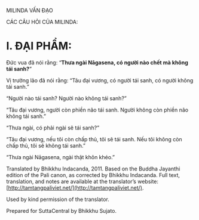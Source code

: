  

MILINDA VẤN ĐẠO

CÁC CÂU HỎI CỦA MILINDA:

# I. ĐẠI PHẨM:

Đức vua đã nói rằng: “**Thưa ngài Nāgasena, có người nào chết mà không tái sanh?**”

Vị trưởng lão đã nói rằng: “Tâu đại vương, có người tái sanh, có người không tái sanh.”

“Người nào tái sanh? Người nào không tái sanh?”

“Tâu đại vương, người còn phiền não tái sanh. Người không còn phiền não không tái sanh.”

“Thưa ngài, có phải ngài sẽ tái sanh?”

“Tâu đại vương, nếu tôi còn chấp thủ, tôi sẽ tái sanh. Nếu tôi không còn chấp thủ, tôi sẽ không tái sanh.”

“Thưa ngài Nāgasena, ngài thật khôn khéo.”

Translated by Bhikkhu Indacanda, 2011. Based on the Buddha Jayanthi edition of the Pali canon, as corrected by Bhikkhu Indacanda. Full text, translation, and notes are available at the translator’s website: [http://tamtangpaliviet.net/](http://tamtangpaliviet.net/).

Used by kind permission of the translator.

Prepared for SuttaCentral by Bhikkhu Sujato.